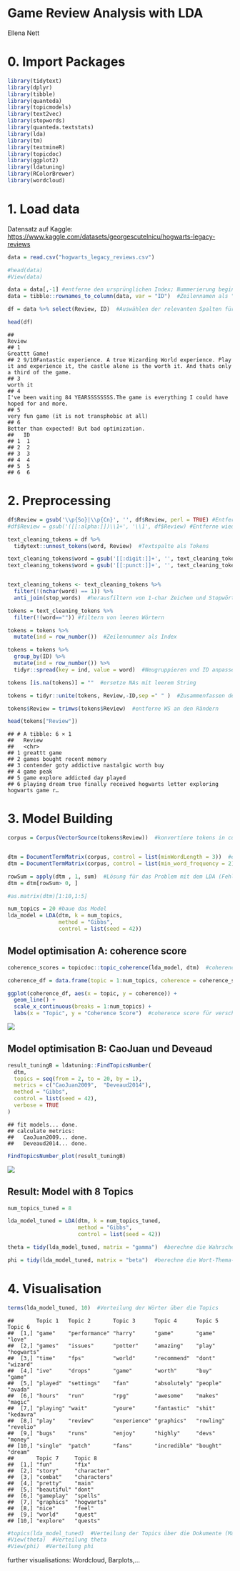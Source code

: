 Game Review Analysis with LDA
================
Ellena Nett

# 0. Import Packages

``` r
library(tidytext)
library(dplyr)
library(tibble)
library(quanteda)
library(topicmodels)
library(text2vec)
library(stopwords)
library(quanteda.textstats)
library(lda)
library(tm)
library(textmineR)
library(topicdoc)
library(ggplot2)
library(ldatuning)
library(RColorBrewer)
library(wordcloud)
```

# 1. Load data

Datensatz auf Kaggle:
<https://www.kaggle.com/datasets/georgescutelnicu/hogwarts-legacy-reviews>

``` r
data = read.csv("hogwarts_legacy_reviews.csv")

#head(data)
#View(data)

data = data[,-1] #entferne den ursprünglichen Index; Nummerierung beginnt nun bei 1
data = tibble::rownames_to_column(data, var = "ID")  #Zeilennamen als "ID"-Spalte

df = data %>% select(Review, ID)  #Auswählen der relevanten Spalten für das TM

head(df)
```

    ##                                                                                                                                                          Review
    ## 1                                                                                                                                                 Greattt Game!
    ## 2 9/10Fantastic experience. A true Wizarding World experience. Play it and experience it, the castle alone is the worth it. And thats only a third of the game.
    ## 3                                                                                                                                                      worth it
    ## 4                                                                     I've been waiting 84 YEARSSSSSSSS.The game is everything I could have hoped for and more.
    ## 5                                                                                                                  very fun game (it is not transphobic at all)
    ## 6                                                                                                                   Better than expected! But bad optimization.
    ##   ID
    ## 1  1
    ## 2  2
    ## 3  3
    ## 4  4
    ## 5  5
    ## 6  6

# 2. Preprocessing

``` r
df$Review = gsub('\\p{So}|\\p{Cn}', '', df$Review, perl = TRUE) #Entferne Emojis
#df$Review = gsub('([[:alpha:]])\\1+', '\\1', df$Review) #Entferne wiederholende Buchstaben ("Greattttt game"), aber wie umgehen mit Wörtern mit doppelten Buchstaben?

text_cleaning_tokens = df %>% 
  tidytext::unnest_tokens(word, Review)  #Textspalte als Tokens

text_cleaning_tokens$word = gsub('[[:digit:]]+', '', text_cleaning_tokens$word)  #entferne Zahlen
text_cleaning_tokens$word = gsub('[[:punct:]]+', '', text_cleaning_tokens$word)  #entferne Zeichensetzung


text_cleaning_tokens <- text_cleaning_tokens %>% 
  filter(!(nchar(word) == 1)) %>% 
  anti_join(stop_words)  #herausfiltern von 1-char Zeichen und Stopwörtern

tokens = text_cleaning_tokens %>% 
  filter(!(word=="")) #filtern von leeren Wörtern

tokens = tokens %>% 
  mutate(ind = row_number())  #Zeilennummer als Index

tokens = tokens %>% 
  group_by(ID) %>% 
  mutate(ind = row_number()) %>%
  tidyr::spread(key = ind, value = word)  #Neugruppieren und ID anpassen

tokens [is.na(tokens)] = ""  #ersetze NAs mit leerem String

tokens = tidyr::unite(tokens, Review,-ID,sep =" " )  #Zusammenfassen der Wörter jeder Zeile zu einer Spalte an Text

tokens$Review = trimws(tokens$Review)  #entferne WS an den Rändern

head(tokens["Review"])
```

    ## # A tibble: 6 × 1
    ##   Review                                                                        
    ##   <chr>                                                                         
    ## 1 greattt game                                                                  
    ## 2 games bought recent memory                                                    
    ## 3 contender goty addictive nastalgic worth buy                                  
    ## 4 game peak                                                                     
    ## 5 game explore addicted day played                                              
    ## 6 playing dream true finally received hogwarts letter exploring hogwarts game r…

# 3. Model Building

``` r
corpus = Corpus(VectorSource(tokens$Review))  #konvertiere tokens in corpus


dtm = DocumentTermMatrix(corpus, control = list(minWordLength = 3))  #erstelle eine Document-term-matrix
dtm = DocumentTermMatrix(corpus, control = list(min_word_frequency = 2))

rowSum = apply(dtm , 1, sum)  #Lösung für das Problem mit dem LDA (Fehler: 'empty rows'), Quelle: https://github.com/nikita-moor/ldatuning/issues/6
dtm = dtm[rowSum> 0, ]

#as.matrix(dtm)[1:10,1:5]

num_topics = 20 #baue das Model
lda_model = LDA(dtm, k = num_topics, 
                method = "Gibbs", 
                control = list(seed = 42))
```

## Model optimisation A: coherence score

``` r
coherence_scores = topicdoc::topic_coherence(lda_model, dtm)  #coherence score berechnen

coherence_df = data.frame(topic = 1:num_topics, coherence = coherence_scores)  #umwandeln des coherences scores in einen df für ggplot

ggplot(coherence_df, aes(x = topic, y = coherence)) +
  geom_line() +
  scale_x_continuous(breaks = 1:num_topics) +
  labs(x = "Topic", y = "Coherence Score")  #coherence score für verschiedene Zahl an Topics plotten
```

![](Game_reviews_LDA_files/figure-gfm/unnamed-chunk-5-1.png)<!-- -->

## Model optimisation B: CaoJuan und Deveaud

``` r
result_tuningB = ldatuning::FindTopicsNumber(
  dtm,
  topics = seq(from = 2, to = 20, by = 1),
  metrics = c("CaoJuan2009",  "Deveaud2014"),
  method = "Gibbs",
  control = list(seed = 42),
  verbose = TRUE
)
```

    ## fit models... done.
    ## calculate metrics:
    ##   CaoJuan2009... done.
    ##   Deveaud2014... done.

``` r
FindTopicsNumber_plot(result_tuningB)
```

![](Game_reviews_LDA_files/figure-gfm/unnamed-chunk-6-1.png)<!-- -->

## Result: Model with 8 Topics

``` r
num_topics_tuned = 8

lda_model_tuned = LDA(dtm, k = num_topics_tuned, 
                      method = "Gibbs", 
                      control = list(seed = 42))

theta = tidy(lda_model_tuned, matrix = "gamma")  #berechne die Wahrscheinlichkeitsverteilung der Themen für jedes Dokument (theta)

phi = tidy(lda_model_tuned, matrix = "beta")  #berechne die Wort-Thema-Wahrscheinlichkeit (phi)
```

# 4. Visualisation

``` r
terms(lda_model_tuned, 10)  #Verteilung der Wörter über die Topics
```

    ##       Topic 1   Topic 2       Topic 3      Topic 4      Topic 5   Topic 6   
    ##  [1,] "game"    "performance" "harry"      "game"       "game"    "love"    
    ##  [2,] "games"   "issues"      "potter"     "amazing"    "play"    "hogwarts"
    ##  [3,] "time"    "fps"         "world"      "recommend"  "dont"    "wizard"  
    ##  [4,] "ive"     "drops"       "game"       "worth"      "buy"     "game"    
    ##  [5,] "played"  "settings"    "fan"        "absolutely" "people"  "avada"   
    ##  [6,] "hours"   "run"         "rpg"        "awesome"    "makes"   "magic"   
    ##  [7,] "playing" "wait"        "youre"      "fantastic"  "shit"    "kedavra" 
    ##  [8,] "play"    "review"      "experience" "graphics"   "rowling" "revelio" 
    ##  [9,] "bugs"    "runs"        "enjoy"      "highly"     "devs"    "money"   
    ## [10,] "single"  "patch"       "fans"       "incredible" "bought"  "dream"   
    ##       Topic 7     Topic 8     
    ##  [1,] "fun"       "fix"       
    ##  [2,] "story"     "character" 
    ##  [3,] "combat"    "characters"
    ##  [4,] "pretty"    "main"      
    ##  [5,] "beautiful" "dont"      
    ##  [6,] "gameplay"  "spells"    
    ##  [7,] "graphics"  "hogwarts"  
    ##  [8,] "nice"      "feel"      
    ##  [9,] "world"     "quest"     
    ## [10,] "explore"   "quests"

``` r
#topics(lda_model_tuned)  #Verteilung der Topics über die Dokumente (Matrix)
#View(theta)  #Verteilung theta
#View(phi)  #Verteilung phi
```

further visualisations: Wordcloud, Barplots,…
